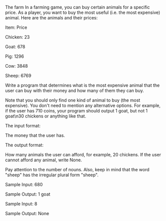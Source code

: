 The farm
In a farming game, you can buy certain animals for a specific price. As a player, you want to buy the most useful (i.e. the most expensive) animal. Here are the animals and their prices:

Item: Price

Chicken: 23

Goat: 678

Pig: 1296

Cow: 3848

Sheep: 6769

Write a program that determines what is the most expensive animal that the user can buy with their money and how many of them they can buy.

Note that you should only find one kind of animal to buy (the most expensive). You don't need to mention any alternative options. For example, if the user has 710 coins, your program should output 1 goat, but not 1 goat\n30 chickens or anything like that.

The input format:

The money that the user has.

The output format:

How many animals the user can afford, for example, 20 chickens. If the user cannot afford any animal, write None.

Pay attention to the number of nouns. Also, keep in mind that the word "sheep" has the irregular plural form "sheep".

Sample Input:
680

Sample Output:
1 goat


Sample Input:
8

Sample Output:
None
